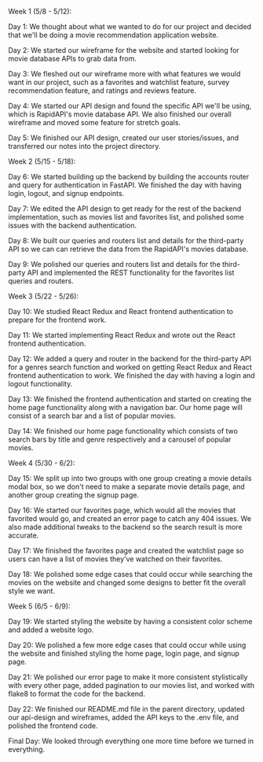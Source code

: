 Week 1 (5/8 - 5/12):

Day 1: 
We thought about what we wanted to do for our project and decided that we'll be doing a movie recommendation application website.

Day 2: 
We started our wireframe for the website and started looking for movie database APIs to grab data from.

Day 3: 
We fleshed out our wireframe more with what features we would want in our project, such as a favorites and watchlist feature, survey recommendation feature, and ratings and reviews feature.

Day 4: 
We started our API design and found the specific API we'll be using, which is RapidAPI's movie database API. We also finished our overall wireframe and moved some feature for stretch goals.

Day 5: 
We finished our API design, created our user stories/issues, and transferred our notes into the project directory.


Week 2 (5/15 - 5/18):

Day 6: 
We started building up the backend by building the accounts router and query for authentication in FastAPI. We finished the day with having login, logout, and signup endpoints.

Day 7: 
We edited the API design to get ready for the rest of the backend implementation, such as movies list and favorites list, and polished some issues with the backend authentication.

Day 8: 
We built our queries and routers list and details for the third-party API so we can can retrieve the data from the RapidAPI's movies database.

Day 9: 
We polished our queries and routers list and details for the third-party API and implemented the REST functionality for the favorites list queries and routers.


Week 3 (5/22 - 5/26):

Day 10: 
We studied React Redux and React frontend authentication to prepare for the frontend work.

Day 11: 
We started implementing React Redux and wrote out the React frontend authentication.

Day 12: 
We added a query and router in the backend for the third-party API for a genres search function and worked on getting React Redux and React frontend authentication to work. We finished the day with having a login and logout functionality.

Day 13: 
We finished the frontend authentication and started on creating the home page functionality along with a navigation bar. Our home page will consist of a search bar and a list of popular movies.

Day 14: 
We finished our home page functionality which consists of two search bars by title and genre respectively and a carousel of popular movies.


Week 4 (5/30 - 6/2):

Day 15: 
We split up into two groups with one group creating a movie details modal box, so we don't need to make a separate movie details page, and another group creating the signup page.

Day 16: 
We started our favorites page, which would all the movies that favorited would go, and created an error page to catch any 404 issues. We also made additional tweaks to the backend so the search result is more accurate.

Day 17: 
We finished the favorites page and created the watchlist page so users can have a list of movies they've watched on their favorites.

Day 18: 
We polished some edge cases that could occur while searching the movies on the website and changed some designs to better fit the overall style we want.


Week 5 (6/5 - 6/9):

Day 19: 
We started styling the website by having a consistent color scheme and added a website logo.

Day 20: 
We polished a few more edge cases that could occur while using the website and finished styling the home page, login page, and signup page.

Day 21: 
We polished our error page to make it more consistent stylistically with every other page, added pagination to our movies list, and worked with flake8 to format the code for the backend.

Day 22: 
We finished our README.md file in the parent directory, updated our api-design and wireframes, added the API keys to the .env file, and polished the frontend code.

Final Day:
We looked through everything one more time before we turned in everything.